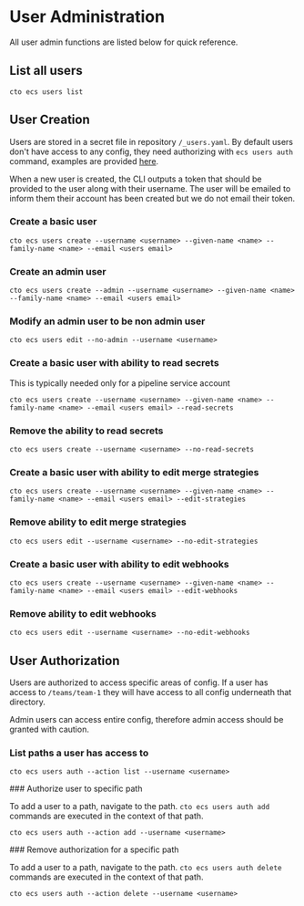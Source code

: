 # User Administration

All user admin functions are listed below for quick reference.

## List all users

`cto ecs users list`

## User Creation

Users are stored in a secret file in repository `/_users.yaml`.  By default users don't have access to any config, they need authorizing with `ecs users auth` command, examples are provided [here](#user-authorization).

When a new user is created, the CLI outputs a token that should be provided to the user along with their username. The user will be emailed to inform them their account has been created but we do not email their token. 

### Create a basic user

`cto ecs users create --username <username> --given-name <name> --family-name <name> --email <users email>`

### Create an admin user

`cto ecs users create --admin --username <username> --given-name <name> --family-name <name> --email <users email>`

### Modify an admin user to be non admin user

`cto ecs users edit --no-admin --username <username>`

### Create a basic user with ability to read secrets

This is typically needed only for a pipeline service account

`cto ecs users create --username <username> --given-name <name> --family-name <name> --email <users email> --read-secrets`

### Remove the ability to read secrets

`cto ecs users create --username <username> --no-read-secrets`

### Create a basic user with ability to edit merge strategies

`cto ecs users create --username <username> --given-name <name> --family-name <name> --email <users email> --edit-strategies`

### Remove ability to edit merge strategies

`cto ecs users edit --username <username> --no-edit-strategies`

### Create a basic user with ability to edit webhooks

`cto ecs users create --username <username> --given-name <name> --family-name <name> --email <users email> --edit-webhooks`

### Remove ability to edit webhooks

`cto ecs users edit --username <username> --no-edit-webhooks`

## User Authorization

Users are authorized to access specific areas of config. If a user has access to `/teams/team-1` they will have access to all config underneath that directory. 

Admin users can access entire config, therefore admin access should be granted with caution.

### List paths a user has access to

`cto ecs users auth --action list --username <username>`

### Authorize user to specific path

To add a user to a path, navigate to the path. `cto ecs users auth add` commands are executed in the context of that path.

`cto ecs users auth --action add --username <username>`

### Remove authorization for a specific path

To add a user to a path, navigate to the path. `cto ecs users auth delete` commands are executed in the context of that path.

`cto ecs users auth --action delete --username <username>`
